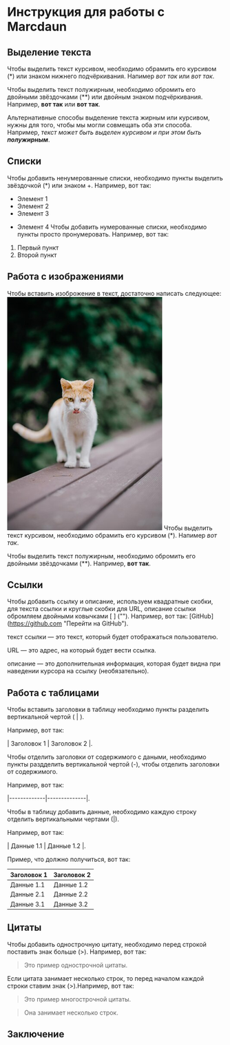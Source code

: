 # Инструкция для работы с Marcdaun

## Выделение текста
Чтобы выделить текст курсивом, необходимо обрамить его курсивом (*) или знаком нижнего подчёркивания. Напимер *вот так* или _вот так_.

Чтобы выделить текст полужирным, необходимо обромить его двойными звёздочками (**) или двойным знаком подчёркивания. Например, **вот так** или __вот так__.

Альтернативные способы выделение текста жирным или курсивом, нужны для того, чтобы мы могли совмещать оба эти способа. Например, _текст может быть выделен курсивом и при этом быть **полужирным**_.

## Списки
Чтобы добавить ненумерованные списки, необходимо пункты выделить звёздочкой (*) или знаком +. Например, вот так:
* Элемент 1
* Элемент 2
* Элемент 3
+ Элемент 4
Чтобы добавить нумерованные списки, необходимо пункты просто пронумеровать. Например, вот так:
1. Первый пункт
2. Второй пункт


## Работа с изображениями
Чтобы вставить изоброжение в текст, достаточно написать следующее:
![Привет, это Тефтелька!](Тефтелька.jpg)
Чтобы выделить текст курсивом, необходимо обрамить его курсивом (*). Напимер *вот так*.

Чтобы выделить текст полужирным, необходимо обромить его двойными звёздочками (**). Например, **вот так**.

## Ссылки
Чтобы добавить ссылку и описание, используем квадратные скобки, для текста ссылки и круглые скобки для URL, описание ссылки обромляем двойными ковычками [ ] (""). 
Например, вот так: [GitHub] (https://github.com "Перейти на GitHub").

текст ссылки — это текст, который будет отображаться пользователю.

URL — это адрес, на который будет вести ссылка.

описание — это дополнительная информация, которая будет видна при наведении курсора на ссылку (необязательно).

## Работа с таблицами
Чтобы вставить заголовки в таблицу необходимо пункты разделить вертикальной чертой ( | ). 

Например, вот так:

| Заголовок 1 | Заголовок 2 |.

Чтобы  отделить заголовки от содержимого с даными, необходимо пункты раздделить вертикальной чертой (-), чтобы  отделить заголовки от содержимого. 

 Например, вот так:

 |-------------|--------------|.


Чтобы в таблицу добавить данные, необходимо каждую строку отделить вертикальными чертами (|).

 Например, вот так: 


 | Данные 1.1 | Данные 1.2 |.

 Пример, что должно получиться, вот так: 

 
| Заголовок 1 | Заголовок 2 |
|-------------|--------------|
| Данные 1.1  | Данные 1.2   |
| Данные 2.1  | Данные 2.2   |
| Данные 3.1  | Данные 3.2   |


## Цитаты

Чтобы добавить однострочную цитату, необходимо перед строкой поставить знак больше (>). Например, вот так:
> Это пример однострочной цитаты.

Если цитата занимает несколько строк, то перед началом каждой строки ставим знак  (>).Например, вот так:
> Это пример многострочной цитаты.

> Она занимает несколько строк.

## Заключение

